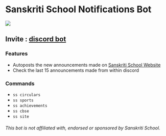# Sanskriti School Notifications Bot
![](https://i.imgur.com/Mh4PoJ5.png)
## Invite : [discord bot](https://dsc.gg/ssnotifications)
### Features
- Autoposts the new announcements made on [Sanskriti School Website](http://sanskritischool.edu.in "Sanskriti School Website")
- Check the last 15 announcements made from within discord

### Commands
- `ss circulars`
- `ss sports`
- `ss achievements`
- `ss cbse`
- `ss site`

###### This bot is not affiliated with, endorsed or sponsored by Sanskriti School.

